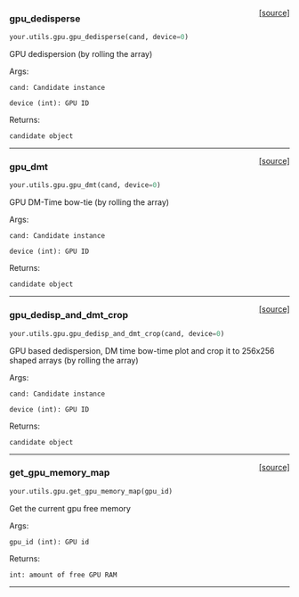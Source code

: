 <span style="float:right;">[[source]](https://github.com/thepetabyteproject/your/blob/master/your/utils/gpu.py#L11)</span>

### gpu_dedisperse


```python
your.utils.gpu.gpu_dedisperse(cand, device=0)
```


GPU dedispersion (by rolling the array)

Args:

    cand: Candidate instance

    device (int): GPU ID

Returns:

    candidate object


----

<span style="float:right;">[[source]](https://github.com/thepetabyteproject/your/blob/master/your/utils/gpu.py#L55)</span>

### gpu_dmt


```python
your.utils.gpu.gpu_dmt(cand, device=0)
```


GPU DM-Time bow-tie (by rolling the array)

Args:

    cand: Candidate instance

    device (int): GPU ID

Returns:

    candidate object


----

<span style="float:right;">[[source]](https://github.com/thepetabyteproject/your/blob/master/your/utils/gpu.py#L102)</span>

### gpu_dedisp_and_dmt_crop


```python
your.utils.gpu.gpu_dedisp_and_dmt_crop(cand, device=0)
```


GPU based dedispersion, DM time bow-time plot and crop it to 256x256 shaped arrays (by rolling the array)

Args:

    cand: Candidate instance

    device (int): GPU ID

Returns:

    candidate object


----

<span style="float:right;">[[source]](https://github.com/thepetabyteproject/your/blob/master/your/utils/gpu.py#L224)</span>

### get_gpu_memory_map


```python
your.utils.gpu.get_gpu_memory_map(gpu_id)
```


Get the current gpu free memory

Args:

    gpu_id (int): GPU id

Returns:

    int: amount of free GPU RAM


----


